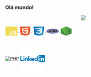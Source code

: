### Olá mundo!
<div align="center">
  <a href="https://github.com/DimitriCalixto">
  <img height="180em" src="https://github-readme-stats.vercel.app/api?username=DimitriCalixto&show_icons=true&theme=dark&include_all_commits=true&count_private=true"/>
</div>
  
<div style="display: inline_block"><br>
  <img align="center" alt="Js" height="30" width="40" src="https://raw.githubusercontent.com/devicons/devicon/master/icons/javascript/javascript-plain.svg">
  <img align="center" alt="HTML" height="30" width="40" src="https://raw.githubusercontent.com/devicons/devicon/master/icons/html5/html5-original.svg">
  <img align="center" alt="CSS" height="30" width="40" src="https://raw.githubusercontent.com/devicons/devicon/master/icons/css3/css3-original.svg">
  <img align="center" alt="PHP" height="30" width="40" src="https://github.com/devicons/devicon/blob/master/icons/php/php-original.svg">
  <img align="center" alt="Nodejs" height="30" width="40" src="https://github.com/devicons/devicon/blob/master/icons/nodejs/nodejs-original.svg">
</div>
    
  ##
 
<div> 
  <a href = "mailto:dimitri.calixtoog8@gmail.com"><img align="center" alt="PHP" height="90" width="80" src="https://img.shields.io/badge/-Gmail-%23333?style=for-the-badge&logo=gmail&logoColor=white" target="_blank"></a>
  <a href="linkedin.com/in/dimitri-calixto-arruda-martins-186b032b6/" target="_blank"><img align="center" alt="PHP" height="90" width="80" src="https://github.com/devicons/devicon/blob/master/icons/linkedin/linkedin-plain-wordmark.svg" target="_blank"></a> 
</div>

<style>
  backgroundcolor: black; 
</style>
